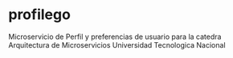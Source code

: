 # profilego
Microservicio de Perfil y preferencias de usuario para la catedra Arquitectura de Microservicios Universidad Tecnologica Nacional
